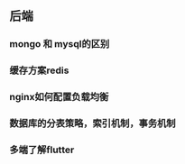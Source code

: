 ## 后端

### mongo 和 mysql的区别
### 缓存方案redis
### nginx如何配置负载均衡
### 数据库的分表策略，索引机制，事务机制


### 多端了解flutter